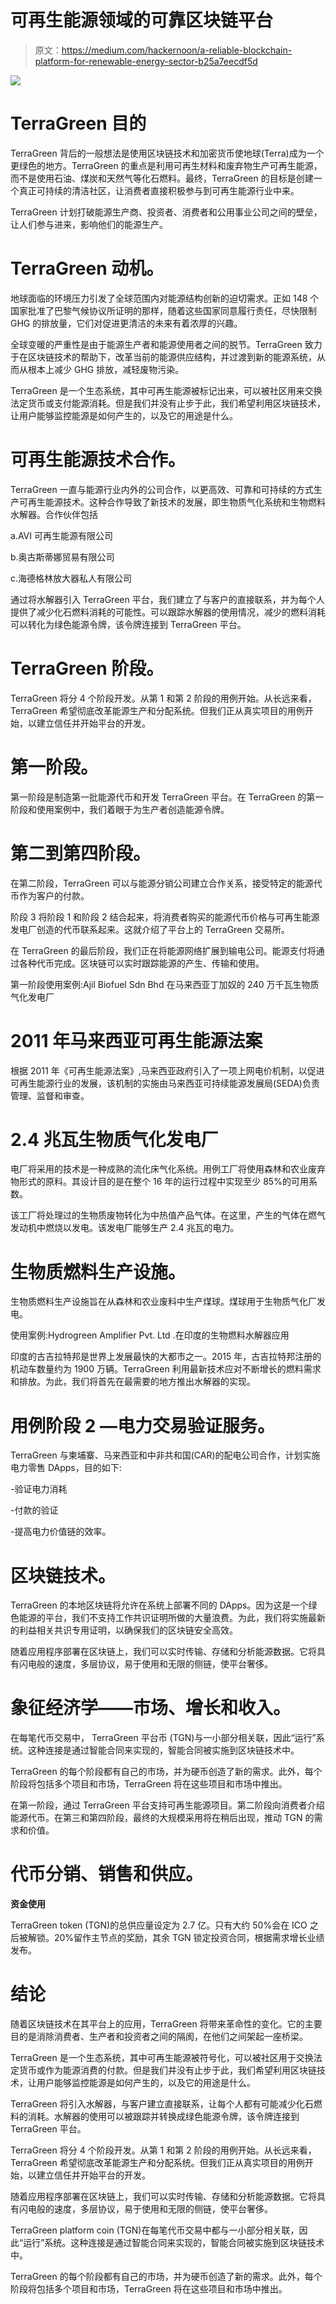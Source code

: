 # 可再生能源领域的可靠区块链平台

> 原文：<https://medium.com/hackernoon/a-reliable-blockchain-platform-for-renewable-energy-sector-b25a7eecdf5d>

![](img/7cb422d8e2f49738bec8f1e9885cc401.png)

# TerraGreen 目的

TerraGreen 背后的一般想法是使用区块链技术和加密货币使地球(Terra)成为一个更绿色的地方。TerraGreen 的重点是利用可再生材料和废弃物生产可再生能源，而不是使用石油、煤炭和天然气等化石燃料。最终，TerraGreen 的目标是创建一个真正可持续的清洁社区，让消费者直接积极参与到可再生能源行业中来。

TerraGreen 计划打破能源生产商、投资者、消费者和公用事业公司之间的壁垒，让人们参与进来，影响他们的能源生产。

# TerraGreen 动机。

地球面临的环境压力引发了全球范围内对能源结构创新的迫切需求。正如 148 个国家批准了巴黎气候协议所证明的那样，随着这些国家同意履行责任，尽快限制 GHG 的排放量，它们对促进更清洁的未来有着浓厚的兴趣。

全球变暖的严重性是由于能源生产者和能源使用者之间的脱节。TerraGreen 致力于在区块链技术的帮助下，改革当前的能源供应结构，并过渡到新的能源系统，从而从根本上减少 GHG 排放，减轻废物污染。

TerraGreen 是一个生态系统，其中可再生能源被标记出来，可以被社区用来交换法定货币或支付能源消耗。但是我们并没有止步于此，我们希望利用区块链技术，让用户能够监控能源是如何产生的，以及它的用途是什么。

# 可再生能源技术合作。

TerraGreen 一直与能源行业内外的公司合作，以更高效、可靠和可持续的方式生产可再生能源技术。这种合作导致了新技术的发展，即生物质气化系统和生物燃料水解器。合作伙伴包括

a.AVI 可再生能源有限公司

b.奥古斯蒂娜贸易有限公司

c.海德格林放大器私人有限公司

通过将水解器引入 TerraGreen 平台，我们建立了与客户的直接联系，并为每个人提供了减少化石燃料消耗的可能性。可以跟踪水解器的使用情况，减少的燃料消耗可以转化为绿色能源令牌，该令牌连接到 TerraGreen 平台。

# TerraGreen 阶段。

TerraGreen 将分 4 个阶段开发。从第 1 和第 2 阶段的用例开始。从长远来看，TerraGreen 希望彻底改革能源生产和分配系统。但我们正从真实项目的用例开始，以建立信任并开始平台的开发。

# 第一阶段。

第一阶段是制造第一批能源代币和开发 TerraGreen 平台。在 TerraGreen 的第一阶段和使用案例中，我们着眼于为生产者创造能源令牌。

# 第二到第四阶段。

在第二阶段，TerraGreen 可以与能源分销公司建立合作关系，接受特定的能源代币作为客户的付款。

阶段 3 将阶段 1 和阶段 2 结合起来，将消费者购买的能源代币价格与可再生能源发电厂创造的代币联系起来。这就介绍了平台上的 TerraGreen 交易所。

在 TerraGreen 的最后阶段，我们正在将能源网络扩展到输电公司。能源支付将通过各种代币完成。区块链可以实时跟踪能源的产生、传输和使用。

第一阶段使用案例:Ajil Biofuel Sdn Bhd 在马来西亚丁加奴的 240 万千瓦生物质气化发电厂

# 2011 年马来西亚可再生能源法案

根据 2011 年《可再生能源法案》,马来西亚政府引入了一项上网电价机制，以促进可再生能源行业的发展，该机制的实施由马来西亚可持续能源发展局(SEDA)负责管理、监督和审查。

# 2.4 兆瓦生物质气化发电厂

电厂将采用的技术是一种成熟的流化床气化系统。用例工厂将使用森林和农业废弃物形式的原料。其设计目的是在整个 16 年的运行过程中实现至少 85%的可用系数。

该工厂将处理过的生物质废物转化为中热值产品气体。在这里，产生的气体在燃气发动机中燃烧以发电。该发电厂能够生产 2.4 兆瓦的电力。

# 生物质燃料生产设施。

生物质燃料生产设施旨在从森林和农业废料中生产煤球。煤球用于生物质气化厂发电。

使用案例:Hydrogreen Amplifier Pvt. Ltd .在印度的生物燃料水解器应用

印度的古吉拉特邦是世界上发展最快的大都市之一。2015 年，古吉拉特邦注册的机动车数量约为 1900 万辆。TerraGreen 利用最新技术应对不断增长的燃料需求和排放。为此，我们将首先在最需要的地方推出水解器的实现。

# 用例阶段 2 —电力交易验证服务。

TerraGreen 与柬埔寨、马来西亚和中非共和国(CAR)的配电公司合作，计划实施电力零售 DApps，目的如下:

-验证电力消耗

-付款的验证

-提高电力价值链的效率。

# 区块链技术。

TerraGreen 的本地区块链将允许在系统上部署不同的 DApps。因为这是一个绿色能源的平台，我们不支持工作共识证明所做的大量浪费。为此，我们将实施最新的利益相关共识专用证明，以确保我们的区块链安全高效。

随着应用程序部署在区块链上，我们可以实时传输、存储和分析能源数据。它将具有闪电般的速度，多层协议，易于使用和无限的侧链，使平台奢侈。

# 象征经济学——市场、增长和收入。

在每笔代币交易中， TerraGreen 平台币 (TGN)与一小部分相关联，因此“运行”系统。这种连接是通过智能合同来实现的，智能合同被实施到区块链技术中。

TerraGreen 的每个阶段都有自己的市场，并为硬币创造了新的需求。此外，每个阶段将包括多个项目和市场，TerraGreen 将在这些项目和市场中推出。

在第一阶段，通过 TerraGreen 平台支持可再生能源项目。第二阶段向消费者介绍能源代币。在第三和第四阶段，最终的大规模采用将在稍后出现，推动 TGN 的需求和价值。

# 代币分销、销售和供应。

**资金使用**

TerraGreen token (TGN)的总供应量设定为 2.7 亿。只有大约 50%会在 ICO 之后被解锁。20%留作主节点的奖励，其余 TGN 锁定投资合同，根据需求增长业绩发布。

# 结论

随着区块链技术在其平台上的应用，TerraGreen 将带来革命性的变化。它的主要目的是消除消费者、生产者和投资者之间的隔阂，在他们之间架起一座桥梁。

TerraGreen 是一个生态系统，其中可再生能源被符号化，可以被社区用于交换法定货币或作为能源消费的付款。但是我们并没有止步于此，我们希望利用区块链技术，让用户能够监控能源是如何产生的，以及它的用途是什么。

TerraGreen 将引入水解器，与客户建立直接联系，让每个人都有可能减少化石燃料的消耗。水解器的使用可以被跟踪并转换成绿色能源令牌，该令牌连接到 TerraGreen 平台。

TerraGreen 将分 4 个阶段开发。从第 1 和第 2 阶段的用例开始。从长远来看，TerraGreen 希望彻底改革能源生产和分配系统。但我们正从真实项目的用例开始，以建立信任并开始平台的开发。

随着应用程序部署在区块链上，我们可以实时传输、存储和分析能源数据。它将具有闪电般的速度，多层协议，易于使用和无限的侧链，使平台奢侈。

TerraGreen platform coin (TGN)在每笔代币交易中都与一小部分相关联，因此“运行”系统。这种连接是通过智能合同来实现的，智能合同被实施到区块链技术中。

TerraGreen 的每个阶段都有自己的市场，并为硬币创造了新的需求。此外，每个阶段将包括多个项目和市场，TerraGreen 将在这些项目和市场中推出。